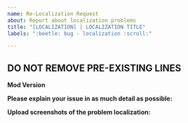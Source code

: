 ```yaml
---
name: Re-Localization Request
about: Report about localization problems
title: "[LOCALIZATION] | LOCALIZATION TITLE"
labels: ":beetle: bug - localization :scroll:" 

---
```


**DO NOT REMOVE PRE-EXISTING LINES**
------------------------------------------------------------------------------------------------------------
**Mod Version**

**Please explain your issue in as much detail as possible:**

**Upload screenshots of the problem localization:**

